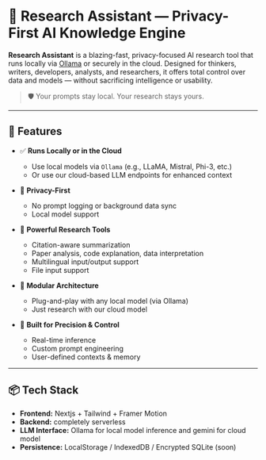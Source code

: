 # 🧠 Research Assistant — Privacy-First AI Knowledge Engine

**Research Assistant** is a blazing-fast, privacy-focused AI research tool that runs locally via [Ollama](https://ollama.com/) or securely in the cloud. Designed for thinkers, writers, developers, analysts, and researchers, it offers total control over data and models — without sacrificing intelligence or usability.

> 🛡️ Your prompts stay local. Your research stays yours.

---

## 🚀 Features

- ✅ **Runs Locally or in the Cloud**
  - Use local models via `Ollama` (e.g., LLaMA, Mistral, Phi-3, etc.)
  - Or use our cloud-based LLM endpoints for enhanced context

- 🔐 **Privacy-First**
  - No prompt logging or background data sync
  - Local model support

- 🧠 **Powerful Research Tools**
  - Citation-aware summarization
  - Paper analysis, code explanation, data interpretation
  - Multilingual input/output support
  - File input support

- 💾 **Modular Architecture**
  - Plug-and-play with any local model (via Ollama)
  - Just research with our cloud model

- 🎯 **Built for Precision & Control**
  - Real-time inference
  - Custom prompt engineering
  - User-defined contexts & memory

---

## 📦 Tech Stack

- **Frontend:** Nextjs + Tailwind + Framer Motion
- **Backend:** completely serverless 
- **LLM Interface:** Ollama for local model inference and gemini for cloud model
- **Persistence:** LocalStorage / IndexedDB / Encrypted SQLite (soon)



